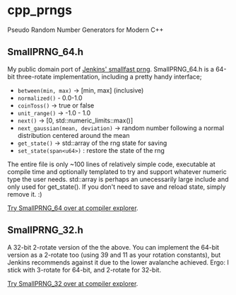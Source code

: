 # cpp_prngs
Pseudo Random Number Generators for Modern C++

## SmallPRNG_64.h
My public domain port of [Jenkins' smallfast prng](https://burtleburtle.net/bob/rand/smallprng.html). SmallPRNG_64.h is a 64-bit three-rotate implementation, including a pretty handy interface;

* `between(min, max)` -> [min, max] (inclusive)
* `normalized()` - 0.0-1.0
* `coinToss()` -> true or false
* `unit_range()` -> -1.0 - 1.0
* `next()` -> [0, std::numeric_limits<u64>::max()]
* `next_gaussian(mean, deviation)` -> random number following a normal distribution centered around the mean
* `get_state()` -> std::array of the rng state for saving
* `set_state(span<u64>)` : restore the state of the rng
 
The entire file is only ~100 lines of relatively simple code, executable at compile time and optionally templated to try and support whatever numeric type the user needs.
std::array is perhaps an unecessarily large include and only used for get_state(). If you don't need to save and reload state, simply remove it. :)

[Try SmallPRNG_64 over at compiler explorer](https://godbolt.org/z/oWzfhWzWd).

## SmallPRNG_32.h
A 32-bit 2-rotate version of the the above. You can implement the 64-bit version as a 2-rotate too (using 39 and 11 as your rotation constants), but Jenkins recommends against it due to the lower avalanche achieved. Ergo: I stick with 3-rotate for 64-bit, and 2-rotate for 32-bit. 

[Try SmallPRNG_32 over at compiler explorer]([https://godbolt.org/z/oWzfhWzWd](https://godbolt.org/z/bTv499ssW)).
